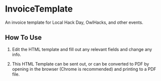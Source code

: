 # InvoiceTemplate
An invoice template for Local Hack Day, OwlHacks, and other events.

## How To Use
1) Edit the HTML template and fill out any relevant fields and change any info.

2) This HTML Template can be sent out, or can be converted to PDF by opening in the browser (Chrome is recommended) and printing to a PDF file.
